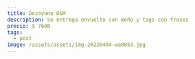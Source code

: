 ```yaml
---
title: Desayuno D&M
description: Se entrega envuelto con moño y tags con frases
precio: $ 7600
tags:
  - post
image: /assets/assets/img-20220404-wa0053.jpg
---
```

